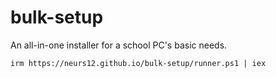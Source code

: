 # bulk-setup
An all-in-one installer for a school PC's basic needs.

`irm https://neurs12.github.io/bulk-setup/runner.ps1 | iex`
